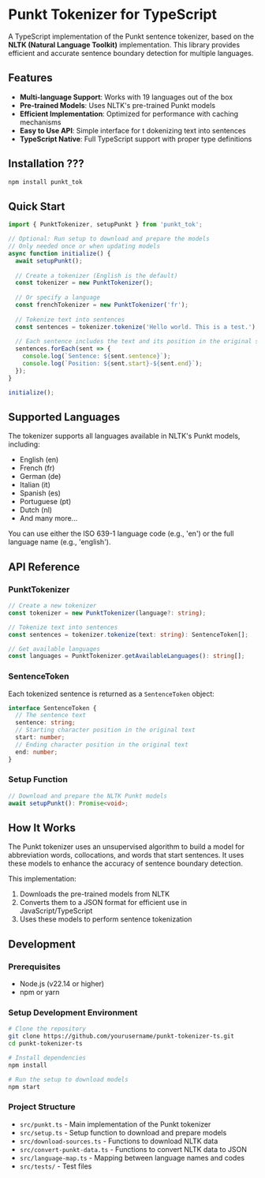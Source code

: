 # Punkt Tokenizer for TypeScript

A TypeScript implementation of the Punkt sentence tokenizer, based on the **NLTK (Natural Language Toolkit)** implementation. This library provides efficient and accurate sentence boundary detection for multiple languages.

## Features

- **Multi-language Support**: Works with 19 languages out of the box
- **Pre-trained Models**: Uses NLTK's pre-trained Punkt models
- **Efficient Implementation**: Optimized for performance with caching mechanisms
- **Easy to Use API**: Simple interface for t dokenizing text into sentences
- **TypeScript Native**: Full TypeScript support with proper type definitions

## Installation ???

```bash
npm install punkt_tok
```

## Quick Start

```typescript
import { PunktTokenizer, setupPunkt } from 'punkt_tok';

// Optional: Run setup to download and prepare the models
// Only needed once or when updating models
async function initialize() {
  await setupPunkt();
  
  // Create a tokenizer (English is the default)
  const tokenizer = new PunktTokenizer();
  
  // Or specify a language
  const frenchTokenizer = new PunktTokenizer('fr');
  
  // Tokenize text into sentences
  const sentences = tokenizer.tokenize('Hello world. This is a test.');
  
  // Each sentence includes the text and its position in the original string
  sentences.forEach(sent => {
    console.log(`Sentence: ${sent.sentence}`);
    console.log(`Position: ${sent.start}-${sent.end}`);
  });
}

initialize();
```

## Supported Languages

The tokenizer supports all languages available in NLTK's Punkt models, including:

- English (en)
- French (fr)
- German (de)
- Italian (it)
- Spanish (es)
- Portuguese (pt)
- Dutch (nl)
- And many more...

You can use either the ISO 639-1 language code (e.g., 'en') or the full language name (e.g., 'english').

## API Reference

### PunktTokenizer

```typescript
// Create a new tokenizer
const tokenizer = new PunktTokenizer(language?: string);

// Tokenize text into sentences
const sentences = tokenizer.tokenize(text: string): SentenceToken[];

// Get available languages
const languages = PunktTokenizer.getAvailableLanguages(): string[];
```

### SentenceToken

Each tokenized sentence is returned as a `SentenceToken` object:

```typescript
interface SentenceToken {
  // The sentence text
  sentence: string;
  // Starting character position in the original text
  start: number;
  // Ending character position in the original text
  end: number;
}
```

### Setup Function

```typescript
// Download and prepare the NLTK Punkt models
await setupPunkt(): Promise<void>;
```

## How It Works

The Punkt tokenizer uses an unsupervised algorithm to build a model for abbreviation words, collocations, and words that start sentences. It uses these models to enhance the accuracy of sentence boundary detection.

This implementation:

1. Downloads the pre-trained models from NLTK
2. Converts them to a JSON format for efficient use in JavaScript/TypeScript
3. Uses these models to perform sentence tokenization

## Development

### Prerequisites

- Node.js (v22.14 or higher)
- npm or yarn

### Setup Development Environment

```bash
# Clone the repository
git clone https://github.com/yourusername/punkt-tokenizer-ts.git
cd punkt-tokenizer-ts

# Install dependencies
npm install

# Run the setup to download models
npm start
```

### Project Structure

- `src/punkt.ts` - Main implementation of the Punkt tokenizer
- `src/setup.ts` - Setup function to download and prepare models
- `src/download-sources.ts` - Functions to download NLTK data
- `src/convert-punkt-data.ts` - Functions to convert NLTK data to JSON
- `src/language-map.ts` - Mapping between language names and codes
- `src/tests/` - Test files
